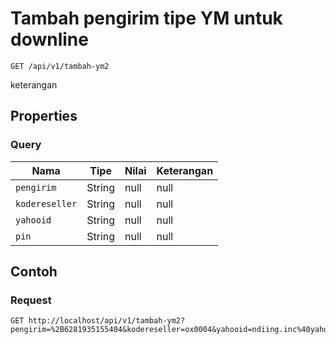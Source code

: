 # Tambah pengirim tipe YM untuk downline
```http
GET /api/v1/tambah-ym2
```
keterangan
## Properties
### Query
Nama | Tipe | Nilai | Keterangan
--- | --- | --- | ---
<code>pengirim</code> | String | null | null
<code>kodereseller</code> | String | null | null
<code>yahooid</code> | String | null | null
<code>pin</code> | String | null | null
## Contoh
### Request
```http
GET http://localhost/api/v1/tambah-ym2?pengirim=%2B6281935155404&kodereseller=ox0004&yahooid=ndiing.inc%40yahoo.co.id&pin=1234


```
